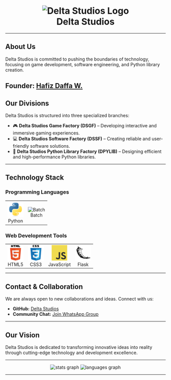<h1 align="center">
  <img src="https://avatars.githubusercontent.com/u/117151962?v=4" alt="Delta Studios Logo" width="100">
  <br>Delta Studios
</h1>

---

## About Us
Delta Studios is committed to pushing the boundaries of technology, focusing on game development, software engineering, and Python library creation.

Founder: [Hafiz Daffa W.](https://github.com/HafizDaffa01)
---

## Our Divisions
Delta Studios is structured into three specialized branches:

- 🎮 **Delta Studios Game Factory (DSGF)** – Developing interactive and immersive gaming experiences.
- 💻 **Delta Studios Software Factory (DSSF)** – Creating reliable and user-friendly software solutions.
- 🐍 **Delta Studios Python Library Factory (DPYLIB)** – Designing efficient and high-performance Python libraries.

---

## Technology Stack

### Programming Languages
<table>
  <tr>
    <td align="center"><img src="https://raw.githubusercontent.com/devicons/devicon/master/icons/python/python-original.svg" alt="Python" width="50" height="50"/><br>Python</td>
    <td align="center"><img src="https://upload.wikimedia.org/wikipedia/en/thumb/7/7c/Batch_file_icon.png/96px-Batch_file_icon.png" alt="Batch" width="50" height="50"/><br>Batch</td>
  </tr>
</table>

### Web Development Tools
<table>
  <tr>
    <td align="center"><img src="https://raw.githubusercontent.com/devicons/devicon/master/icons/html5/html5-original-wordmark.svg" alt="HTML5" width="50" height="50"/><br>HTML5</td>
    <td align="center"><img src="https://raw.githubusercontent.com/devicons/devicon/master/icons/css3/css3-original-wordmark.svg" alt="CSS3" width="50" height="50"/><br>CSS3</td>
    <td align="center"><img src="https://raw.githubusercontent.com/devicons/devicon/master/icons/javascript/javascript-original.svg" alt="JavaScript" width="50" height="50"/><br>JavaScript</td>
    <td align="center"><img src="https://raw.githubusercontent.com/devicons/devicon/master/icons/flask/flask-original.svg" alt="Flask" width="50" height="50"/><br>Flask</td>
  </tr>
</table>

---

## Contact & Collaboration
We are always open to new collaborations and ideas. Connect with us:

- **GitHub:** [Delta Studios](https://github.com/DeltaStudios01)
- **Community Chat:** [Join WhatsApp Group](https://chat.whatsapp.com/JbfYIOY04nm9Pe8CarI49c)

---

## Our Vision
Delta Studios is dedicated to transforming innovative ideas into reality through cutting-edge technology and development excellence.

---

<div align="center">
  <img src="https://github-readme-stats.vercel.app/api?username=DeltaStudios01&hide_title=false&hide_rank=false&show_icons=true&include_all_commits=true&count_private=true&disable_animations=false&theme=dracula&locale=en&hide_border=false" height="150" alt="stats graph"  />
  <img src="https://github-readme-stats.vercel.app/api/top-langs?username=DeltaStudios01&locale=en&hide_title=false&layout=compact&card_width=320&langs_count=6&theme=dracula&hide_border=false" height="150" alt="languages graph"  />
</div>

---
